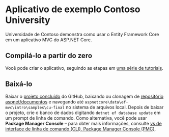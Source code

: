 # <a name="contoso-university-sample-app"></a>Aplicativo de exemplo Contoso University

Universidade de Contoso demonstra como usar o Entity Framework Core em um aplicativo MVC do ASP.NET Core.

## <a name="build-it-from-scratch"></a>Compilá-lo a partir do zero

Você pode criar o aplicativo, seguindo as etapas em [uma série de tutoriais](https://docs.microsoft.com/aspnet/core/data/ef-mvc/intro).

## <a name="download-it"></a>Baixá-lo

Baixar o [projeto concluído](https://github.com/aspnet/Docs/tree/master/aspnetcore/data/ef-mvc/intro/samples/cu-final) do GitHub, baixando ou clonagem de [repositório aspnet/documentos](https://github.com/aspnet/Docs) e navegando até `aspnetcore\data\ef-mvc\intro\samples\cu-final` no sistema de arquivos local.  Depois de baixar o projeto, crie o banco de dados digitando `dotnet ef database update` em um prompt de linha de comando. Como alternativa, você pode usar **Package Manager Console** – para obter mais informações, consulte [vs de interface de linha de comando (CLI). Package Manager Console (PMC)](https://docs.microsoft.com/aspnet/core/data/ef-mvc/migrations#command-line-interface-cli-vs-package-manager-console-pmc).
